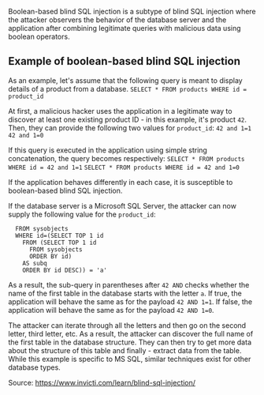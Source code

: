 Boolean-based blind SQL injection is a subtype of blind SQL injection where the attacker observers the behavior of the database server and the application after combining legitimate queries with malicious data using boolean operators.

## Example of boolean-based blind SQL injection

As an example, let's assume that the following query is meant to display details of a product from a database.
`SELECT * FROM products WHERE id = product_id`

At first, a malicious hacker uses the application in a legitimate way to discover at least one existing product ID - in this example, it's product `42`. Then, they can provide the following two values for `product_id`:
`42 and 1=1`
`42 and 1=0`

If this query is executed in the application using simple string concatenation, the query becomes respectively:
`SELECT * FROM products WHERE id = 42 and 1=1`
`SELECT * FROM products WHERE id = 42 and 1=0`

If the application behaves differently in each case, it is susceptible to boolean-based blind SQL injection.

If the database server is a Microsoft SQL Server, the attacker can now supply the following value for the `product_id`:

```42 AND (SELECT TOP 1 substring(name, 1, 1)
  FROM sysobjects
  WHERE id=(SELECT TOP 1 id
    FROM (SELECT TOP 1 id
      FROM sysobjects
      ORDER BY id)
    AS subq
    ORDER BY id DESC)) = 'a'
```

As a result, the sub-query in parentheses after `42 AND` checks whether the name of the first table in the database starts with the letter `a`. If true, the application will behave the same as for the payload `42 AND 1=1`. If false, the application will behave the same as for the payload `42 AND 1=0`.

The attacker can iterate through all the letters and then go on the second letter, third letter, etc. As a result, the attacker can discover the full name of the first table in the database structure. They can then try to get more data about the structure of this table and finally - extract data from the table. While this example is specific to MS SQL, similar techniques exist for other database types.


Source:
https://www.invicti.com/learn/blind-sql-injection/